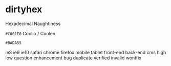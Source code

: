 dirtyhex
========

Hexadecimal Naughtiness

``#C001E0`` Coolio / Coolen

``#BADA55``

ie8
ie9
ie10
safari
chrome
firefox
mobile
tablet
front-end
back-end
cms
high
low
question
enhancement
bug
duplicate
verified
invalid
wontfix
